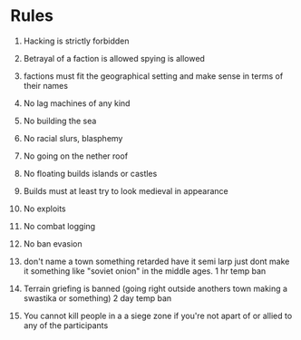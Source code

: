 # Rules

1. Hacking is strictly forbidden

2. Betrayal of a faction is allowed spying is allowed

3. factions must fit the geographical setting and make sense in terms of their names

4. No lag machines of any kind

5. No building the sea

6. No racial slurs, blasphemy

7. No going on the nether roof

8. No floating builds islands or castles

9. Builds must at least try to look medieval in appearance

10. No exploits

11. No combat logging

12. No ban evasion

13. don't name a town something retarded have it semi larp just dont make it something like "soviet onion" in the middle ages. 1 hr temp ban

14. Terrain griefing is banned (going right outside anothers town making a swastika or something) 2 day temp ban

15. You cannot kill people in a a siege zone if you're not apart of or allied to any of the participants